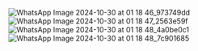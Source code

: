 ![WhatsApp Image 2024-10-30 at 01 18 46_973749dd](https://github.com/user-attachments/assets/6eece13e-7a11-4f30-9b2e-64964db885aa)
![WhatsApp Image 2024-10-30 at 01 18 47_2563e59f](https://github.com/user-attachments/assets/8f518c52-f7f3-4c20-86c0-2f733b5d5c6b)
![WhatsApp Image 2024-10-30 at 01 18 48_4a0be0c1](https://github.com/user-attachments/assets/c4c33c14-c07b-4a51-b851-058744898dc2)
![WhatsApp Image 2024-10-30 at 01 18 48_7c901685](https://github.com/user-attachments/assets/ca385c9e-a45b-4502-ba48-cadc47263afe)
